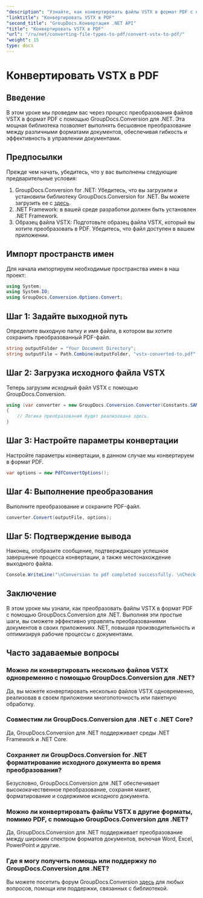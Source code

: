```yaml
---
"description": "Узнайте, как конвертировать файлы VSTX в формат PDF с помощью GroupDocs.Conversion для .NET. Простые шаги для бесперебойного управления документами."
"linktitle": "Конвертировать VSTX в PDF"
"second_title": "GroupDocs.Конвертация .NET API"
"title": "Конвертировать VSTX в PDF"
"url": "/ru/net/converting-file-types-to-pdf/convert-vstx-to-pdf/"
"weight": 15
type: docs
---
```

# Конвертировать VSTX в PDF

## Введение
В этом уроке мы проведем вас через процесс преобразования файлов VSTX в формат PDF с помощью GroupDocs.Conversion для .NET. Эта мощная библиотека позволяет выполнять бесшовное преобразование между различными форматами документов, обеспечивая гибкость и эффективность в управлении документами.
## Предпосылки
Прежде чем начать, убедитесь, что у вас выполнены следующие предварительные условия:
1. GroupDocs.Conversion for .NET: Убедитесь, что вы загрузили и установили библиотеку GroupDocs.Conversion for .NET. Вы можете загрузить ее с [здесь](https://releases.groupdocs.com/conversion/net/).
2. .NET Framework: в вашей среде разработки должен быть установлен .NET Framework.
3. Образец файла VSTX: Подготовьте образец файла VSTX, который вы хотите преобразовать в PDF. Убедитесь, что файл доступен в вашем приложении.

## Импорт пространств имен
Для начала импортируем необходимые пространства имен в наш проект:
```csharp
using System;
using System.IO;
using GroupDocs.Conversion.Options.Convert;
```
## Шаг 1: Задайте выходной путь
Определите выходную папку и имя файла, в котором вы хотите сохранить преобразованный PDF-файл.
```csharp
string outputFolder = "Your Document Directory";
string outputFile = Path.Combine(outputFolder, "vstx-converted-to.pdf");
```
## Шаг 2: Загрузка исходного файла VSTX
Теперь загрузим исходный файл VSTX с помощью GroupDocs.Conversion.
```csharp
using (var converter = new GroupDocs.Conversion.Converter(Constants.SAMPLE_VSTX))
{
    // Логика преобразования будет реализована здесь.
}
```
## Шаг 3: Настройте параметры конвертации
Настройте параметры конвертации, в данном случае мы конвертируем в формат PDF.
```csharp
var options = new PdfConvertOptions();
```
## Шаг 4: Выполнение преобразования
Выполните преобразование и сохраните PDF-файл.
```csharp
converter.Convert(outputFile, options);
```
## Шаг 5: Подтверждение вывода
Наконец, отобразите сообщение, подтверждающее успешное завершение процесса конвертации, а также местонахождение выходного файла.
```csharp
Console.WriteLine("\nConversion to pdf completed successfully. \nCheck output in {0}", outputFolder);
```

## Заключение
В этом уроке мы узнали, как преобразовать файлы VSTX в формат PDF с помощью GroupDocs.Conversion для .NET. Выполняя эти простые шаги, вы сможете эффективно управлять преобразованиями документов в своих приложениях .NET, повышая производительность и оптимизируя рабочие процессы с документами.
## Часто задаваемые вопросы
### Можно ли конвертировать несколько файлов VSTX одновременно с помощью GroupDocs.Conversion для .NET?
Да, вы можете конвертировать несколько файлов VSTX одновременно, реализовав в своем приложении многопоточность или пакетную обработку.
### Совместим ли GroupDocs.Conversion для .NET с .NET Core?
Да, GroupDocs.Conversion для .NET поддерживает среды .NET Framework и .NET Core.
### Сохраняет ли GroupDocs.Conversion for .NET форматирование исходного документа во время преобразования?
Безусловно, GroupDocs.Conversion для .NET обеспечивает высококачественное преобразование, сохраняя макет, форматирование и содержимое исходного документа.
### Можно ли конвертировать файлы VSTX в другие форматы, помимо PDF, с помощью GroupDocs.Conversion для .NET?
Да, GroupDocs.Conversion для .NET поддерживает преобразование между широким спектром форматов документов, включая Word, Excel, PowerPoint и другие.
### Где я могу получить помощь или поддержку по GroupDocs.Conversion для .NET?
Вы можете посетить форум GroupDocs.Conversion [здесь](https://forum.groupdocs.com/c/conversion/11) для любых вопросов, помощи или поддержки, связанных с библиотекой.